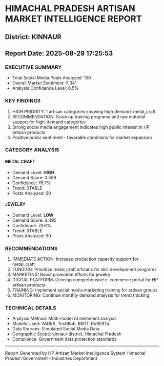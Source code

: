 # HIMACHAL PRADESH ARTISAN MARKET INTELLIGENCE REPORT
## District: KINNAUR
## Report Date: 2025-08-29 17:25:53

### EXECUTIVE SUMMARY
- Total Social Media Posts Analyzed: 100
- Overall Market Sentiment: 0.341
- Analysis Confidence Level: 0.5%

### KEY FINDINGS
1. HIGH PRIORITY: 1 artisan categories showing high demand: metal_craft
2. RECOMMENDATION: Scale up training programs and raw material support for high-demand categories
3. Strong social media engagement indicates high public interest in HP artisan products
4. Positive public sentiment - favorable conditions for market expansion

### CATEGORY ANALYSIS

#### METAL CRAFT
- Demand Level: **HIGH**
- Demand Score: 0.559
- Confidence: 76.7%
- Trend: STABLE
- Posts Analyzed: 50

#### JEWELRY
- Demand Level: **LOW**
- Demand Score: 0.495
- Confidence: 70.6%
- Trend: STABLE
- Posts Analyzed: 50

### RECOMMENDATIONS
1. IMMEDIATE ACTION: Increase production capacity support for metal_craft
2. FUNDING: Prioritize metal_craft artisans for skill development programs
3. MARKETING: Boost promotion efforts for jewelry
4. DIGITAL PLATFORM: Develop comprehensive e-commerce portal for HP artisan products
5. TRAINING: Implement social media marketing training for artisan groups
6. MONITORING: Continue monthly demand analysis for trend tracking

### TECHNICAL DETAILS
- Analysis Method: Multi-model AI sentiment analysis
- Models Used: VADER, TextBlob, BERT, RoBERTa
- Data Sources: Simulated Social Media Data
- Geographic Scope: kinnaur district, Himachal Pradesh
- Compliance: Government data protection standards

---
Report Generated by HP Artisan Market Intelligence System
Himachal Pradesh Government - Industries Department
